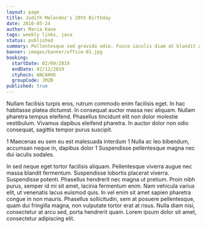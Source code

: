 ```yaml
---
layout: page
title: Judith Melendez's 20th Birthday
date: 2016-05-24
author: Maria Kane
tags: weekly links, java
status: published
summary: Pellentesque sed gravida odio. Fusce iaculis diam at blandit aliquet.
banner: images/banner/office-01.jpg
booking:
  startDate: 02/09/2019
  endDate: 02/12/2019
  ctyhocn: ANCAKHX
  groupCode: JM2B
published: true
---
```

Nullam facilisis turpis eros, rutrum commodo enim facilisis eget. In hac habitasse platea dictumst. In consequat auctor massa nec aliquam. Nullam pharetra tempus eleifend. Phasellus tincidunt elit non dolor molestie vestibulum. Vivamus dapibus eleifend pharetra. In auctor dolor non odio consequat, sagittis tempor purus suscipit.

1 Maecenas eu sem eu est malesuada interdum
1 Nulla ac leo bibendum, accumsan neque in, dapibus dolor
1 Suspendisse pellentesque magna nec dui iaculis sodales.

In sed neque eget tortor facilisis aliquam. Pellentesque viverra augue nec massa blandit fermentum. Suspendisse lobortis placerat viverra. Suspendisse potenti. Phasellus hendrerit nec magna ut pretium. Proin nibh purus, semper id mi sit amet, lacinia fermentum enim. Nam vehicula varius elit, ut venenatis lacus euismod quis. In vel enim sit amet sapien pharetra congue in non mauris. Phasellus sollicitudin, sem at posuere pellentesque, quam dui fringilla magna, non vulputate tortor erat at risus. Nulla diam nisi, consectetur at arcu sed, porta hendrerit quam. Lorem ipsum dolor sit amet, consectetur adipiscing elit.

